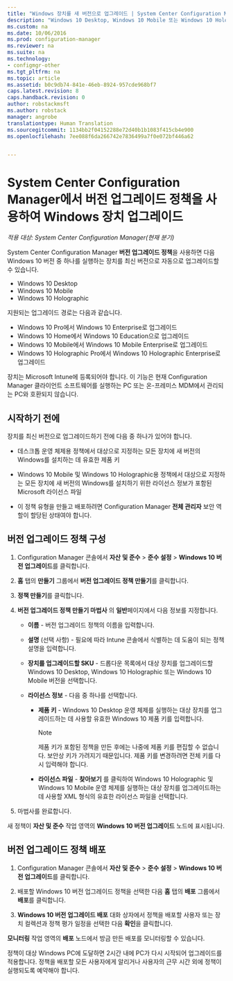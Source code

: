 ```yaml
---
title: "Windows 장치를 새 버전으로 업그레이드 | System Center Configuration Manager"
description: "Windows 10 Desktop, Windows 10 Mobile 또는 Windows 10 Holographic을 실행하는 장치를 최신 버전으로 자동으로 업그레이드합니다."
ms.custom: na
ms.date: 10/06/2016
ms.prod: configuration-manager
ms.reviewer: na
ms.suite: na
ms.technology:
- configmgr-other
ms.tgt_pltfrm: na
ms.topic: article
ms.assetid: b0c9db74-841e-46eb-8924-957cde968bf7
caps.latest.revision: 8
caps.handback.revision: 0
author: robstackmsft
ms.author: robstack
manager: angrobe
translationtype: Human Translation
ms.sourcegitcommit: 1134bb2f04152288e72d40b1b1083f415cb4e900
ms.openlocfilehash: 7ee088f6da266742e7836499a7f0e072bf446a62


---
```


# <a name="upgrade-windows-devices-with-the-edition-upgrade-policy-in-system-center-configuration-manager"></a>System Center Configuration Manager에서 버전 업그레이드 정책을 사용하여 Windows 장치 업그레이드

*적용 대상: System Center Configuration Manager(현재 분기)*


System Center Configuration Manager **버전 업그레이드 정책**을 사용하면 다음 Windows 10 버전 중 하나를 실행하는 장치를 최신 버전으로 자동으로 업그레이드할 수 있습니다.

- Windows 10 Desktop
- Windows 10 Mobile
- Windows 10 Holographic

지원되는 업그레이드 경로는 다음과 같습니다.
- Windows 10 Pro에서 Windows 10 Enterprise로 업그레이드
- Windows 10 Home에서 Windows 10 Education으로 업그레이드
- Windows 10 Mobile에서 Windows 10 Mobile Enterprise로 업그레이드
- Windows 10 Holographic Pro에서 Windows 10 Holographic Enterprise로 업그레이드

장치는 Microsoft Intune에 등록되어야 합니다. 이 기능은 현재 Configuration Manager 클라이언트 소프트웨어를 실행하는 PC 또는 온-프레미스 MDM에서 관리되는 PC와 호환되지 않습니다.

## <a name="before-you-start"></a>시작하기 전에  
 장치를 최신 버전으로 업그레이드하기 전에 다음 중 하나가 있어야 합니다.  

-   데스크톱 운영 체제용 정책에서 대상으로 지정하는 모든 장치에 새 버전의 Windows를 설치하는 데 유효한 제품 키  

-   Windows 10 Mobile 및 Windows 10 Holographic용 정책에서 대상으로 지정하는 모든 장치에 새 버전의 Windows를 설치하기 위한 라이선스 정보가 포함된 Microsoft 라이선스 파일

- 이 정책 유형을 만들고 배포하려면 Configuration Manager **전체 관리자** 보안 역할이 할당된 상태여야 합니다.

## <a name="configure-the-edition-upgrade-policy"></a>버전 업그레이드 정책 구성  

1.  Configuration Manager 콘솔에서 **자산 및 준수** > **준수 설정** > **Windows 10 버전 업그레이드**를 클릭합니다.  

3.  **홈** 탭의 **만들기** 그룹에서 **버전 업그레이드 정책 만들기**를 클릭합니다.  

4.  **정책 만들기**를 클릭합니다.  

5.  **버전 업그레이드 정책 만들기 마법사** 의 **일반**페이지에서 다음 정보를 지정합니다.  

    -   **이름** - 버전 업그레이드 정책의 이름을 입력합니다.  

    -   **설명** (선택 사항) - 필요에 따라 Intune 콘솔에서 식별하는 데 도움이 되는 정책 설명을 입력합니다.  

    -   **장치를 업그레이드할 SKU** - 드롭다운 목록에서 대상 장치를 업그레이드할 Windows 10 Desktop, Windows 10 Holographic 또는 Windows 10 Mobile 버전을 선택합니다.  

    -   **라이선스 정보** - 다음 중 하나를 선택합니다.  

        -   **제품 키** - Windows 10 Desktop 운영 체제를 실행하는 대상 장치를 업그레이드하는 데 사용할 유효한 Windows 10 제품 키를 입력합니다.  

            > [!NOTE]  
            >  제품 키가 포함된 정책을 만든 후에는 나중에 제품 키를 편집할 수 없습니다. 보안상 키가 가려지기 때문입니다. 제품 키를 변경하려면 전체 키를 다시 입력해야 합니다.  

        -   **라이선스 파일** - **찾아보기** 를 클릭하여 Windows 10 Holographic 및 Windows 10 Mobile 운영 체제를 실행하는 대상 장치를 업그레이드하는 데 사용할 XML 형식의 유효한 라이선스 파일을 선택합니다.  

6.  마법사를 완료합니다.  

 새 정책이 **자산 및 준수** 작업 영역의 **Windows 10 버전 업그레이드** 노드에 표시됩니다.  

## <a name="deploy-the-edition-upgrade-policy"></a>버전 업그레이드 정책 배포  

1.  Configuration Manager 콘솔에서 **자산 및 준수** > **준수 설정** > **Windows 10 버전 업그레이드**를 클릭합니다.  

3.  배포할 Windows 10 버전 업그레이드 정책을 선택한 다음 **홈** 탭의 **배포** 그룹에서 **배포**를 클릭합니다.  

4.  **Windows 10 버전 업그레이드 배포** 대화 상자에서 정책을 배포할 사용자 또는 장치 컬렉션과 정책 평가 일정을 선택한 다음 **확인**을 클릭합니다.  

 **모니터링** 작업 영역의 **배포** 노드에서 방금 만든 배포를 모니터링할 수 있습니다.  

 정책이 대상 Windows PC에 도달하면 2시간 내에 PC가 다시 시작되어 업그레이드를 적용합니다. 정책을 배포할 모든 사용자에게 알리거나 사용자의 근무 시간 외에 정책이 실행되도록 예약해야 합니다.



<!--HONumber=Nov16_HO1-->


